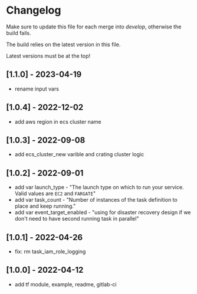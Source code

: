 # Changelog

Make sure to update this file for each merge into *develop*, otherwise the build fails.

The build relies on the latest version in this file.

Latest versions must be at the top!

## [1.1.0] - 2023-04-19

- rename input vars

## [1.0.4] - 2022-12-02

- add aws region in ecs cluster name

## [1.0.3] - 2022-09-08

- add ecs_cluster_new varible and crating cluster logic

## [1.0.2] - 2022-09-01

- add var launch_type - "The launch type on which to run your service. Valid values are `EC2` and `FARGATE`"
- add var task_count - "Number of instances of the task definition to place and keep running."
- add var event_target_enabled - "using for disaster recovery design if we don't need to have second running task in parallel"

## [1.0.1] - 2022-04-26

- fix: rm task_iam_role_logging

## [1.0.0] - 2022-04-12

- add tf module, example, readme, gitlab-ci
